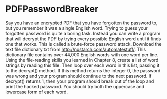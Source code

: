 # PDFPasswordBreaker

Say you have an encrypted PDF that you have forgotten the password to,
but you remember it was a single English word. Trying to guess your forgotten password is quite a boring task. Instead you can write a program that will
decrypt the PDF by trying every possible English word until it finds one
that works. This is called a brute-force password attack. Download the text file
dictionary.txt from http://nostarch.com/automatestuff/. This dictionary file contains over 44,000 English words with one word per line.
Using the file-reading skills you learned in Chapter 8, create a list of
word strings by reading this file. Then loop over each word in this list, passing
it to the decrypt() method. If this method returns the integer 0, the password was wrong and your program should continue to the next password.
If decrypt() returns 1, then your program should break out of the loop and
print the hacked password. You should try both the uppercase and lowercase form of each word.
